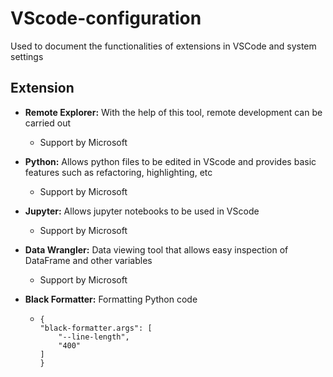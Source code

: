 # VScode-configuration
Used to document the functionalities of extensions in VSCode and system settings

## Extension
* **Remote Explorer:** With the help of this tool, remote development can be carried out
  * Support by Microsoft

* **Python:** Allows python files to be edited in VScode and provides basic features such as refactoring, highlighting, etc
  * Support by Microsoft

* **Jupyter:** Allows jupyter notebooks to be used in VScode
  * Support by Microsoft
 
* **Data Wrangler:** Data viewing tool that allows easy inspection of DataFrame and other variables
  * Support by Microsoft

* **Black Formatter:** Formatting Python code
  * ```josn
    {
    "black-formatter.args": [
        "--line-length",
        "400"
    ]
    }
    ```
